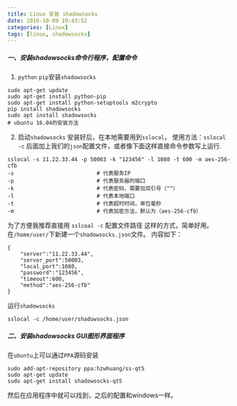 ```yaml
---
title: Linux 安装 shadowsocks
date: 2016-10-09 19:43:52
categories: [Linux]
tags: [linux, shadowsocks]
---
```


##### 一、安装shadowsocks命令行程序，配置命令
1. ``python`` ``pip``安装``shadowsocks``
```
sudo apt-get update
sudo apt-get install python-pip
sudo apt-get install python-setuptools m2crypto
pip install shadowsocks
sudo apt install shadowsocks                                            # ubuntu 16.04的安装方法
```

<!--more-->

2. 启动``shadowsocks``
安装好后，在本地需要用到``sslocal``，
使用方法：``sslocal -c`` 后面加上我们的``json``配置文件，或者像下面这样直接命令参数写上运行.
```
sslocal -s 11.22.33.44 -p 50003 -k "123456" -l 1080 -t 600 -m aes-256-cfb
-s                          # 代表服务IP
-p                          # 代表服务器的端口
-k                          # 代表密码，需要加双引号（""）
-l                          # 代表本地端口
-t                          # 代表超时时间，单位毫秒
-m                          # 代表加密方法，默认为（aes-256-cfb）
```
为了方便我推荐直接用 ``sslcoal -c`` 配置文件路径 这样的方式，简单好用。
在``/home/user/``下新建一个``shadowsocks.json``文件。
内容如下：
```
{
    "server":"11.22.33.44",
    "server_port":50003,
    "local_port":1080,
    "password":"123456",
    "timeout":600,
    "method":"aes-256-cfb"
}
```
运行``shadowsocks``
```
sslocal -c /home/user/shadowsocks.json
```

##### 二、安装shadowsocks GUI图形界面程序
在``ubuntu``上可以通过``PPA``源码安装
```
sudo add-apt-repository ppa:hzwhuang/ss-qt5
sudo apt-get update
sudo apt-get install shadowsocks-qt5
```
然后在应用程序中就可以找到，之后的配置和windows一样。
